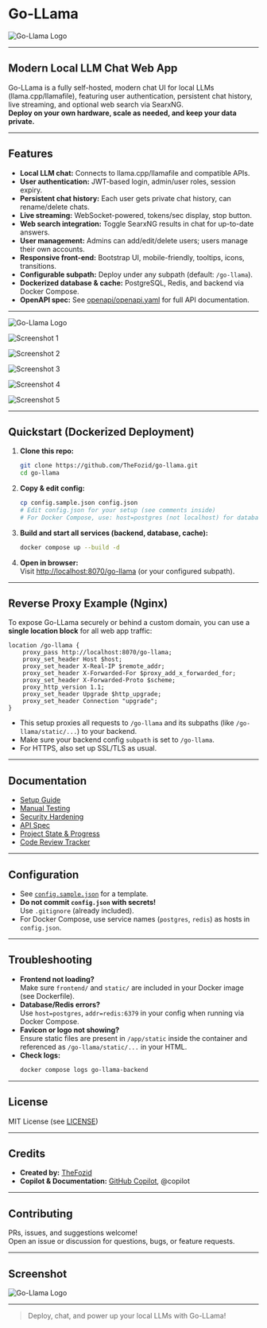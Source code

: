 # Go-LLama

![Go-Llama Logo](static/Go-Llama-logo.png)

---

## Modern Local LLM Chat Web App

Go-LLama is a fully self-hosted, modern chat UI for local LLMs (llama.cpp/llamafile), featuring user authentication, persistent chat history, live streaming, and optional web search via SearxNG.  
**Deploy on your own hardware, scale as needed, and keep your data private.**

---

## Features

- **Local LLM chat:** Connects to llama.cpp/llamafile and compatible APIs.  
- **User authentication:** JWT-based login, admin/user roles, session expiry.
- **Persistent chat history:** Each user gets private chat history, can rename/delete chats.
- **Live streaming:** WebSocket-powered, tokens/sec display, stop button.
- **Web search integration:** Toggle SearxNG results in chat for up-to-date answers.
- **User management:** Admins can add/edit/delete users; users manage their own accounts.
- **Responsive front-end:** Bootstrap UI, mobile-friendly, tooltips, icons, transitions.
- **Configurable subpath:** Deploy under any subpath (default: `/go-llama`).
- **Dockerized database & cache:** PostgreSQL, Redis, and backend via Docker Compose.
- **OpenAPI spec:** See [openapi/openapi.yaml](openapi/openapi.yaml) for full API documentation.

---


![Go-Llama Logo](static/Go-Llama-logo.png)

![Screenshot 1](screenshots/1.jpg)

![Screenshot 2](screenshots/2.jpg)

![Screenshot 3](screenshots/3.jpg)

![Screenshot 4](screenshots/4.jpg)

![Screenshot 5](static/screenshots/5.jpg)

---

## Quickstart (Dockerized Deployment)

1. **Clone this repo:**
    ```sh
    git clone https://github.com/TheFozid/go-llama.git
    cd go-llama
    ```

2. **Copy & edit config:**
    ```sh
    cp config.sample.json config.json
    # Edit config.json for your setup (see comments inside)
    # For Docker Compose, use: host=postgres (not localhost) for database, addr=redis:6379 for Redis
    ```

3. **Build and start all services (backend, database, cache):**
    ```sh
    docker compose up --build -d
    ```

4. **Open in browser:**  
   Visit [http://localhost:8070/go-llama](http://localhost:8070/go-llama) (or your configured subpath).

---

## Reverse Proxy Example (Nginx)

To expose Go-LLama securely or behind a custom domain, you can use a **single location block** for all web app traffic:

```nginx
location /go-llama {
    proxy_pass http://localhost:8070/go-llama;
    proxy_set_header Host $host;
    proxy_set_header X-Real-IP $remote_addr;
    proxy_set_header X-Forwarded-For $proxy_add_x_forwarded_for;
    proxy_set_header X-Forwarded-Proto $scheme;
    proxy_http_version 1.1;
    proxy_set_header Upgrade $http_upgrade;
    proxy_set_header Connection "upgrade";
}
```

- This setup proxies all requests to `/go-llama` and its subpaths (like `/go-llama/static/...`) to your backend.
- Make sure your backend config `subpath` is set to `/go-llama`.
- For HTTPS, also set up SSL/TLS as usual.

---

## Documentation

- [Setup Guide](SETUP.md)
- [Manual Testing](MANUAL_TESTING.md)
- [Security Hardening](HARDENING.md)
- [API Spec](openapi/openapi.yaml)
- [Project State & Progress](PROJECT_STATE.md)
- [Code Review Tracker](CODE_REVIEW_TRACKER.md)

---

## Configuration

- See [`config.sample.json`](config.sample.json) for a template.
- **Do not commit `config.json` with secrets!**  
  Use `.gitignore` (already included).
- For Docker Compose, use service names (`postgres`, `redis`) as hosts in `config.json`.

---

## Troubleshooting

- **Frontend not loading?**  
  Make sure `frontend/` and `static/` are included in your Docker image (see Dockerfile).
- **Database/Redis errors?**  
  Use `host=postgres`, `addr=redis:6379` in your config when running via Docker Compose.
- **Favicon or logo not showing?**  
  Ensure static files are present in `/app/static` inside the container and referenced as `/go-llama/static/...` in your HTML.
- **Check logs:**  
  ```sh
  docker compose logs go-llama-backend
  ```

---

## License

MIT License (see [LICENSE](LICENSE))

---

## Credits

- **Created by:** [TheFozid](https://github.com/TheFozid)
- **Copilot & Documentation:** [GitHub Copilot](https://github.com/features/copilot), @copilot

---

## Contributing

PRs, issues, and suggestions welcome!  
Open an issue or discussion for questions, bugs, or feature requests.

---

## Screenshot

![Go-Llama Logo](static/Go-Llama-logo.png)

---

> Deploy, chat, and power up your local LLMs with Go-LLama!
